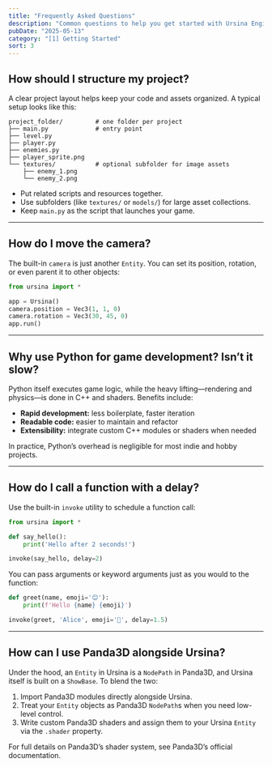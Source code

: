 ```yaml
---
title: "Frequently Asked Questions"
description: "Common questions to help you get started with Ursina Engine"
pubDate: "2025-05-13"
category: "[1] Getting Started"
sort: 3
---
```


## How should I structure my project?

A clear project layout helps keep your code and assets organized. A typical setup looks like this:

```text
project_folder/         # one folder per project
├── main.py             # entry point
├── level.py
├── player.py
├── enemies.py
├── player_sprite.png
└── textures/           # optional subfolder for image assets
    ├── enemy_1.png
    └── enemy_2.png
```

- Put related scripts and resources together.
- Use subfolders (like `textures/` or `models/`) for large asset collections.
- Keep `main.py` as the script that launches your game.

---

## How do I move the camera?

The built-in `camera` is just another `Entity`. You can set its position, rotation, or even parent it to other objects:

```python
from ursina import *

app = Ursina()
camera.position = Vec3(1, 1, 0)
camera.rotation = Vec3(30, 45, 0)
app.run()
```

---

## Why use Python for game development? Isn’t it slow?

Python itself executes game logic, while the heavy lifting—rendering and physics—is done in C++ and shaders. Benefits include:

- **Rapid development:** less boilerplate, faster iteration  
- **Readable code:** easier to maintain and refactor  
- **Extensibility:** integrate custom C++ modules or shaders when needed  

In practice, Python’s overhead is negligible for most indie and hobby projects.

---

## How do I call a function with a delay?

Use the built-in `invoke` utility to schedule a function call:

```python
from ursina import *

def say_hello():
    print('Hello after 2 seconds!')

invoke(say_hello, delay=2)
```

You can pass arguments or keyword arguments just as you would to the function:

```python
def greet(name, emoji='😊'):
    print(f'Hello {name} {emoji}')

invoke(greet, 'Alice', emoji='👋', delay=1.5)
```

---

## How can I use Panda3D alongside Ursina?

Under the hood, an `Entity` in Ursina is a `NodePath` in Panda3D, and Ursina itself is built on a `ShowBase`. To blend the two:

1. Import Panda3D modules directly alongside Ursina.  
2. Treat your `Entity` objects as Panda3D `NodePath`s when you need low-level control.  
3. Write custom Panda3D shaders and assign them to your Ursina `Entity` via the `.shader` property.  

For full details on Panda3D’s shader system, see Panda3D’s official documentation.  
